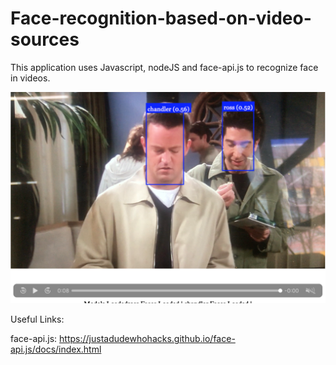 # Face-recognition-based-on-video-sources

This application uses Javascript, nodeJS and face-api.js to recognize face in videos.

![](image.png)



Useful Links:

face-api.js:
https://justadudewhohacks.github.io/face-api.js/docs/index.html

